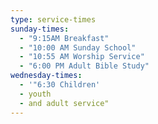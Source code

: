 ```yaml
---
type: service-times
sunday-times:
  - "9:15AM Breakfast"
  - "10:00 AM Sunday School"
  - "10:55 AM Worship Service"
  - "6:00 PM Adult Bible Study"
wednesday-times:
  - '"6:30 Children'
  - youth
  - and adult service"
---
```


